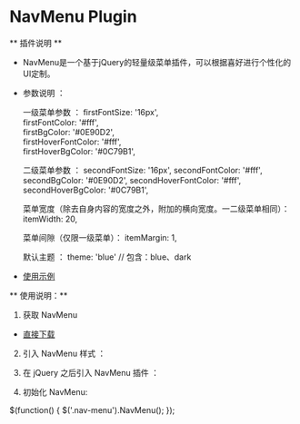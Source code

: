 # NavMenu Plugin

** 插件说明 **

- NavMenu是一个基于jQuery的轻量级菜单插件，可以根据喜好进行个性化的UI定制。

- 参数说明 ： 

  一级菜单参数 ：
    firstFontSize: '16px',<br>
    firstFontColor: '#fff',<br>
    firstBgColor: '#0E90D2',<br>
    firstHoverFontColor: '#fff',<br>
    firstHoverBgColor: '#0C79B1',<br>

  二级菜单参数 ：
    secondFontSize: '16px',
    secondFontColor: '#fff',
    secondBgColor: '#0E90D2',
    secondHoverFontColor: '#fff',
    secondHoverBgColor: '#0C79B1',

  菜单宽度（除去自身内容的宽度之外，附加的横向宽度。一二级菜单相同）：
    itemWidth: 20,

  菜单间隙（仅限一级菜单）：
    itemMargin: 1,

  默认主题 ：
  theme: 'blue'     // 包含：blue、dark

- [使用示例](http://amazeui.github.io/datatables/docs/demo.html)

** 使用说明：**

1. 获取 NavMenu

  - [直接下载](https://github.com/amazeui/datatables/archive/master.zip)

2. 引入 NavMenu 样式 ：

  <link rel="stylesheet" href="path/to/NavMenu.css"/>

3. 在 jQuery 之后引入 NavMenu 插件 ：

  <script src="path/to/jquery.min.js"></script>
  <script src="path/to/NavMenu.min.js"></script>

4. 初始化 NavMenu:

  $(function() {
    $('.nav-menu').NavMenu();
  });
